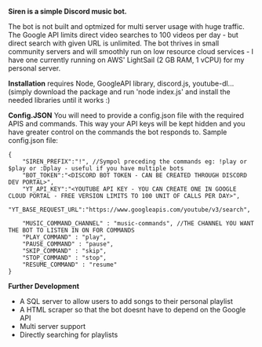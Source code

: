 **Siren is a simple Discord music bot.**

The bot is not built and optmized for multi server usage with huge traffic. The Google API limits direct video searches to 100 videos per day - but direct search with given URL is unlimited. The bot thrives in small community servers and will smoothly run on low resource cloud services - I have one currently running on AWS' LightSail (2 GB RAM, 1 vCPU) for my personal server. 

**Installation**
requires Node, GoogleAPI library, discord.js, youtube-dl... (simply download the package and run 'node index.js' and install the needed libraries until it works :)
 
**Config.JSON**
You will need to provide a config.json file with the required APIS and commands. This way your API keys will be kept hidden and you have greater control on the commands the bot responds to.
Sample config.json file:
```
{
    "SIREN_PREFIX":"!", //Sympol preceding the commands eg: !play or $play or :Dplay - useful if you have multiple bots 
    "BOT_TOKEN":"<DISCORD BOT TOKEN - CAN BE CREATED THROUGH DISCORD DEV PORTAL>",
    "YT_API_KEY":"<YOUTUBE API KEY - YOU CAN CREATE ONE IN GOOGLE CLOUD PORTAL - FREE VERSION LIMITS TO 100 UNIT OF CALLS PER DAY>",
    "YT_BASE_REQUEST_URL":"https://www.googleapis.com/youtube/v3/search",

    "MUSIC_COMMAND_CHANNEL" : "music-commands", //THE CHANNEL YOU WANT THE BOT TO LISTEN IN ON FOR COMMANDS
    "PLAY_COMMAND" : "play",
    "PAUSE_COMMAND" : "pause",
    "SKIP_COMMAND" : "skip",
    "STOP_COMMAND" : "stop",
    "RESUME_COMMAND" : "resume"
}
```
**Further Development**
  - A SQL server to allow users to add songs to their personal playlist
  - A HTML scraper so that the bot doesnt have to depend on the Google API
  - Multi server support
  - Directly searching for playlists
